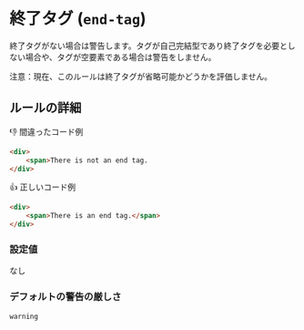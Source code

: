 # 終了タグ (`end-tag`)

終了タグがない場合は警告します。タグが自己完結型であり終了タグを必要としない場合や、タグが空要素である場合は警告をしません。

注意：現在、このルールは終了タグが省略可能かどうかを評価しません。

## ルールの詳細

👎 間違ったコード例

```html
<div>
	<span>There is not an end tag.
</div>
```

👍 正しいコード例

```html
<div>
	<span>There is an end tag.</span>
</div>
```

### 設定値

なし

### デフォルトの警告の厳しさ

`warning`
